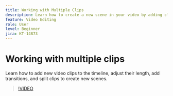 ```yaml
---
title: Working with Multiple Clips
description: Learn how to create a new scene in your video by adding clips to the timeline
feature: Video Editing
role: User
level: Beginner
jira: KT-14873  
---
```

# Working with multiple clips

Learn how to add new video clips to the timeline, adjust their length, add transitions, and split clips to create new scenes.

>[!VIDEO](https://video.tv.adobe.com/v/3427091?quality=12&learn=on&hidetitle=true)
